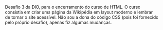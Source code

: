 Desafio 3 da DIO, para o encerramento do curso de HTML. O curso consistia em criar uma página da Wikipédia em layout moderno e lembrar de tornar o site acessível.
Não sou a dona do código CSS (pois foi fornecido pelo próprio desafio), apenas fiz algumas mudanças.
